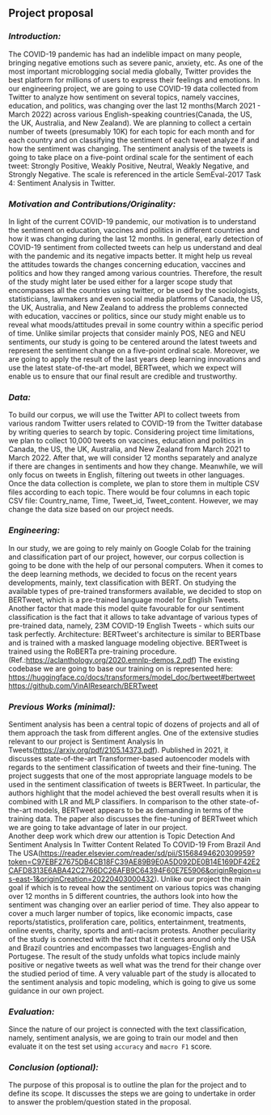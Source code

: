 <!-- #region -->


## Project proposal



### *Introduction:* 

The COVID-19 pandemic has had an indelible impact on many people, bringing negative emotions such as severe panic, anxiety, etc. As one of the most important microblogging social media globally, Twitter provides the best platform for millions of users to express their feelings and emotions. In our engineering project, we are going to use COVID-19 data collected from Twitter to analyze how sentiment on several topics, namely vaccines, education, and politics, was changing over the last 12 months(March 2021 - March 2022) across various English-speaking countries(Canada, the US, the UK, Australia, and New Zealand). We are planning to collect a certain number of tweets (presumably 10K) for each topic for each month and for each country and on classifying the sentiment of each tweet analyze if and how the sentiment was changing. The sentiment analysis of the tweets is going to take place on a five-point ordinal scale for the sentiment of each tweet: Strongly Positive, Weakly Positive, Neutral, Weakly Negative, and Strongly Negative. The scale is referenced in the article SemEval-2017 Task 4: Sentiment Analysis in Twitter.  

### *Motivation and Contributions/Originality:*

In light of the current COVID-19 pandemic, our motivation is to understand the sentiment on education, vaccines and politics in different countries and how it was changing during the last 12 months. In general, early detection of COVID-19 sentiment from collected tweets can help us understand and deal with the pandemic and its negative impacts better. It might help us reveal the attitudes towards the changes concerning education, vaccines and politics and how they ranged among various countries. Therefore, the result of the study might later be used either for a larger scope study that encompasses all the countries using twitter, or be used by the sociologists, statisticians, lawmakers and even social media platforms of Canada, the US, the UK, Australia, and New Zealand to address the problems connected with education, vaccines or politics, since our study might enable us to reveal what moods/attitudes prevail in some country within a specific period of time. Unlike similar projects that consider mainly POS, NEG and NEU sentiments, our study is going to be centered around the latest tweets and represent the sentiment change on a five-point ordinal scale. Moreover, we are going to apply the result of the last years deep learning innovations and use the latest state-of-the-art model, BERTweet, which we expect will enable us to ensure that our final result are credible and trustworthy.


### *Data:*

To build our corpus, we will use the Twitter API to collect tweets from various random Twitter users related to COVID-19 from the Twitter database by writing queries to search by topic. Considering project time limitations, we plan to collect 10,000 tweets on vaccines, education and politics in Canada, the US, the UK, Australia, and New Zealand from March 2021 to March 2022. After that, we will consider 12 months separately and analyze if there are changes in sentiments and how they change. Meanwhile, we will only focus on tweets in English, filtering out tweets in other languages. Once the data collection is complete, we plan to store them in multiple CSV files according to each topic. There would be four columns in each topic CSV file: Country_name, Time, Tweet_id, Tweet_content. However, we may change the data size based on our project needs.


### *Engineering:*

In our study, we are going to rely mainly on Google Colab for the training and classification part of our project, however, our corpus collection is going to be done with the help of our personal computers. 
When it comes to the deep learning methods, we decided to focus on the recent years developments, mainly, text classification with BERT. On studying the available types of pre-trained transformers available, we decided to stop on BERTweet, which is a pre-trained language model for English Tweets. Another factor that made this model quite favourable for our sentiment classification is the fact that it allows to take advantage of various types of pre-trained data, namely, 23M COVID-19 English Tweets - which suits our task perfectly. 
Architecture:
BERTweet's architecture is similar to BERTbase and is trained with a masked language modeling objective. BERTweet is trained using the RoBERTa pre-training procedure. (Ref.:https://aclanthology.org/2020.emnlp-demos.2.pdf)
The existing codebase we are going to base our training on is represented here:
https://huggingface.co/docs/transformers/model_doc/bertweet#bertweet
https://github.com/VinAIResearch/BERTweet


### *Previous Works (minimal):*

Sentiment analysis has been a central topic of dozens of projects and all of them approach the task from different angles. One of the extensive studies relevant to our project is Sentiment Analysis In Tweets(https://arxiv.org/pdf/2105.14373.pdf). Published in 2021, it discusses state-of-the-art Transformer-based autoencoder models with regards to the sentiment classification of tweets and their fine-tuning. The project suggests that one of the most appropriate language models to be used in the sentiment classification of tweets is BERTweet. In particular, the authors highlight that the model achieved the best overall results when it is combined with LR and MLP classifiers. In comparison to the other state-of-the-art models, BERTweet appears to be as demanding in terms of the training data. The paper also discusses the fine-tuning of BERTweet which we are going to take advantage of later in our project. 
<br>
Another deep work which drew our attention is Topic Detection And Sentiment Analysis In Twitter Content Related To
COVID-19 From Brazil And The USA(https://reader.elsevier.com/reader/sd/pii/S1568494620309959?token=C97EBF27675DB4CB18FC39AE89B9E0A5D092DE0B14E169DF42E2CAFD8313E6ABA42C2766DC26AFB9C64394F60E7E5906&originRegion=us-east-1&originCreation=20220403000432). Unlike our project the main goal if which is to reveal how the sentiment on various topics was changing over 12 months in 5 different countries, the authors look into how the sentiment was changing over an earlier period of time. They also appear to cover a much larger number of topics, like economic impacts, case reports/statistics, proliferation care, politics, entertainment, treatments, online events, charity, sports and anti-racism protests. Another peculiarity of the study is connected with the fact that it centers around only the USA and Brazil countries and encompasses two languages-English and Portugese. The result of the study unfolds what topics include mainly positive or negative tweets as well what was the trend for their change over the studied period of time. A very valuable part of the study is allocated to the sentiment analysis and topic modeling, which is going to give us some guidance in our own project.  



### *Evaluation:*

Since the nature of our project is connected with the text classification, namely, sentiment analysis, we are going to train our model and then evaluate it on the test set using ``accuracy`` and ``macro F1`` score.


### *Conclusion (optional):*

The purpose of this proposal is to outline the plan for the project and to define its scope. It discusses the steps we are going to undertake in order to answer the problem/question stated in the proposal.

<!-- #endregion -->

```python

```
